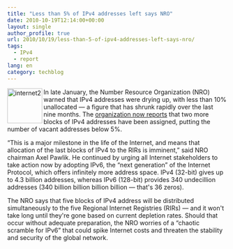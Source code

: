 ```yaml
---
title: "Less than 5% of IPv4 addresses left says NRO"
date: 2010-10-19T12:14:00+00:00
layout: single
author_profile: true
url: 2010/10/19/less-than-5-of-ipv4-addresses-left-says-nro/
tags:
  - IPv4
  - report
lang: en
category: techblog
---
```

[<img title="internet2" border="0" alt="internet2" align="left" src="http://lh6.ggpht.com/_vaUVXcmC3OI/TL2EsoHCmlI/AAAAAAAACwY/QCGd8gixa-4/internet2_thumb%5B1%5D.png?imgmax=800" width="80" height="80" />](http://lh5.ggpht.com/_vaUVXcmC3OI/TL2EqwPoB9I/AAAAAAAACwU/lF7oO_uFfXk/s1600-h/internet2%5B3%5D.png)In late January, the Number Resource Organization (NRO) warned that IPv4 addresses were drying up, with less than 10% unallocated &#8212; a figure that has shrunk rapidly over the last nine months. The [organization now reports](http://www.nro.net/media/remaining-ipv4-address-below-5.html) that two more blocks of IPv4 addresses have been assigned, putting the number of vacant addresses below 5%.

“This is a major milestone in the life of the Internet, and means that allocation of the last blocks of IPv4 to the RIRs is imminent,” said NRO chairman Axel Pawlik. He continued by urging all Internet stakeholders to take action now by adopting IPv6, the “next generation” of the Internet Protocol, which offers infinitely more address space. IPv4 (32-bit) gives up to 4.3 billion addresses, whereas IPv6 (128-bit) provides 340 undecillion addresses (340 billion billion billion billion &#8212; that's 36 zeros).

The NRO says that five blocks of IPv4 address will be distributed simultaneously to the five Regional Internet Registries (RIRs) &#8212; and it won't take long until they're gone based on current depletion rates. Should that occur without adequate preparation, the NRO worries of a “chaotic scramble for IPv6” that could spike Internet costs and threaten the stability and security of the global network.